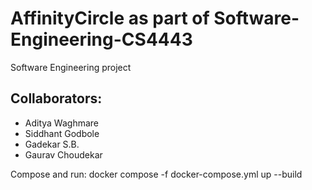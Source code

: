 # AffinityCircle as part of Software-Engineering-CS4443

Software Engineering project

## **Collaborators:**

* Aditya Waghmare
* Siddhant Godbole
* Gadekar S.B.
* Gaurav Choudekar

Compose and run: docker compose -f docker-compose.yml up --build

